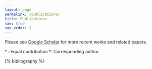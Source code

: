 ```yaml
---
layout: page
permalink: /publications/
title: Publications
nav: true
nav_order: 2
---
```


<!-- _pages/publications.md -->
<div class="publications">

<p>
Please see <a href="https://scholar.google.com/citations?user=8IO8d-cAAAAJ&hl=en&oi=ao">Google Scholar</a> for more recent works and related papers.
</p>
<p>
* : Equal contribution  †: Corresponding  author.
</p>

{% bibliography %}

</div>
